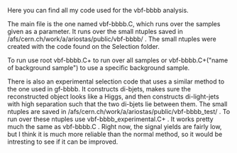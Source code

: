 Here you can find all my code used for the vbf-bbbb analysis.

The main file is the one named vbf-bbbb.C, which runs over the samples given as a parameter. It runs over the small ntuples saved in /afs/cern.ch/work/a/ariostas/public/vbf-bbbb/ . The small ntuples were created with the code found on the Selection folder.

To run use root vbf-bbbb.C+ to run over all samples or vbf-bbbb.C+(\"name of background sample\") to use a specific background sample.

There is also an experimental selection code that uses a similar method to the one used in gf-bbbb. It constructs di-bjets, makes sure the reconstructed object looks like a Higgs, and then constructs di-light-jets with high separation such that the two di-bjets lie between them. The small ntuples are saved in /afs/cern.ch/work/a/ariostas/public/vbf-bbbb_test/ . To run over these ntuples use vbf-bbbb_experimental.C+ . It works pretty much the same as vbf-bbbb.C . Right now, the signal yields are fairly low, but I think it is much more reliable than the normal method, so it would be intresting to see if it can be improved.
